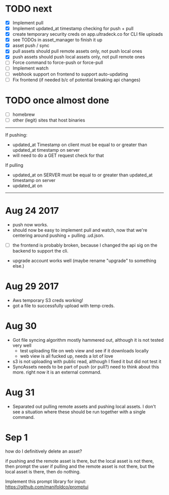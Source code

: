 

# TODO next

* [x] Implement pull
* [x] Implement updated_at timestamp checking for push + pull
* [x] create temporary security creds on app.ultradeck.co for CLI file uploads
* [x] see TODOs in asset_manager to finish it up
* [x] asset push / sync
* [x] pull assets should pull remote assets only, not push local ones
* [x] push assets should push local assets only, not pull remote ones
* [ ] Force command to force-push or force-pull
* [ ] Implement watch
* [ ] webhook support on frontend to support auto-updating
* [ ] Fix frontend (if needed b/c of potential breaking api changes)

# TODO once almost done

* [ ] homebrew
* [ ] other (legit) sites that host binaries

---

If pushing:

* updated_at Timestamp on client must be equal to or greater than updated_at timestamp on server
* will need to do a GET request check for that

If pulling

* updated_at on SERVER must be equal to or greater than updated_at timestamp on server
* updated_at on

---

# Aug 24 2017

* push now works.
* should now be easy to implement pull and watch, now that we're centering around pushing + pulling .ud.json.
* [ ] the frontend is probably broken, because I changed the api sig on the backend to support the cli.
* upgrade account works well (maybe rename "upgrade" to something else.)

# Aug 29 2017

* Aws temporary S3 creds working!
* got a file to successfully upload with temp creds.

# Aug 30

* Got file syncing algorithm mostly hammered out, although it is not tested very well
  * test uploading file on web view and see if it downloads locally
  * web view is all fucked up, needs a lot of love
* s3 is not uploading with public read, although I fixed it but did not test it
* SyncAssets needs to be part of push (or pull?) need to think about this more.  right now it is an external command.

# Aug 31

* Separated out pulling remote assets and pushing local assets.  I don't see a situation where these should be run together with a single command.

# Sep 1

how do I definitively delete an asset?

if pushing and the remote asset is there, but the local asset is not there, then prompt the user
if pulling and the remote asset is not there, but the local asset is there, then do nothing.


Implement this prompt library for input:  https://github.com/manifoldco/promptui
